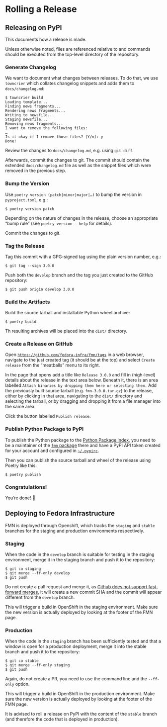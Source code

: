 <!--
SPDX-FileCopyrightText: Contributors to the Fedora Project

SPDX-License-Identifier: MIT
-->

# Rolling a Release

## Releasing on PyPI

This documents how a release is made.

Unless otherwise noted, files are referenced relative to and commands should be executed from the
top-level directory of the repository.

### Generate Changelog

We want to document what changes between releases. To do that, we use `towncrier` which collates
changelog snippets and adds them to `docs/changelog.md`:

```
$ towncrier build
Loading template...
Finding news fragments...
Rendering news fragments...
Writing to newsfile...
Staging newsfile...
Removing news fragments...
I want to remove the following files:
…
Is it okay if I remove those files? [Y/n]: y
Done!
```

Review the changes to `docs/changelog.md`, e.g. using `git diff`.

Afterwards, commit the changes to git. The commit should contain the extended `docs/changelog.md`
file as well as the snippet files which were removed in the previous step.

### Bump the Version

Use `poetry version (patch|minor|major|…)` to bump the version in `pyproject.toml`, e.g.:

```
$ poetry version patch
```

Depending on the nature of changes in the release, choose an appropriate “bump rule” (see `poetry
version --help` for details).

Commit the changes to git.

### Tag the Release

Tag this commit with a GPG-signed tag using the plain version number, e.g.:

```
$ git tag --sign 3.0.0
```

Push both the `develop` branch and the tag you just created to the GitHub repository:

```
$ git push origin develop 3.0.0
```

### Build the Artifacts

Build the source tarball and installable Python wheel archive:

```
$ poetry build
```

Th resulting archives will be placed into the `dist/` directory.

### Create a Release on GitHub

Open [`https://github.com/fedora-infra/fmn/tags`](https://github.com/fedora-infra/fmn/tags) in a web
browser, navigate to the just created tag (it should be at the top) and select `Create release` from
the “meatballs” menu to its right.

In the page that opens add a title like `Release 3.0.0` and fill in (high-level) details about the
release in the text area below. Beneath it, there is an area labelled `Attach binaries by dropping
them here or selecting them.` Add the previously built source tarball (e.g. `fmn-3.0.0.tar.gz`) to
the release, either by clicking in that area, navigating to the `dist/` directory and selecting the
tarball, or by dragging and dropping it from a file manager into the same area.

Click the button labelled `Publish release`.

### Publish Python Package to PyPI

To publish the Python package to the [Python Package Index](https://pypi.org), you need to be a
maintainer of the [`fmn` package](https://pypi.org/project/fmn/) there and have a PyPI API token
created for your account and configured in
[`~/.pypirc`](https://packaging.python.org/en/latest/specifications/pypirc/#using-a-pypi-token).

Then you can publish the source tarball and wheel of the release using Poetry like this:

```
$ poetry publish
```

### Congratulations!

You’re done! 🥳

## Deploying to Fedora Infrastructure

FMN is deployed through Openshift, which tracks the `staging` and `stable` branches for the staging
and production environments respectively.

### Staging

When the code in the `develop` branch is suitable for testing in the staging environment, merge it
in the staging branch and push it to the repository:

```
$ git co staging
$ git merge --ff-only develop
$ git push
```

Do not create a pull request and merge it, as [Github does not support fast-forward
merges](https://docs.github.com/en/repositories/configuring-branches-and-merges-in-your-repository/configuring-pull-request-merges/about-merge-methods-on-github#rebasing-and-merging-your-commits),
it will create a new commit SHA and the commit will appear different from the `develop` branch.

This will trigger a build in OpenShift in the staging environment. Make sure the new version is
actually deployed by looking at the footer of the FMN page.

### Production

When the code in the `staging` branch has been sufficiently tested and that a window is open for a
production deployment, merge it into the stable branch and push it to the repository:

```
$ git co stable
$ git merge --ff-only staging
$ git push
```

Again, do not create a PR, you need to use the command line and the `--ff-only` option.

This will trigger a build in OpenShift in the production environment. Make sure the new version is
actually deployed by looking at the footer of the FMN page.

It is advised to roll a release on PyPI with the content of the `stable` branch (and therefore the
code that is deployed in production).
